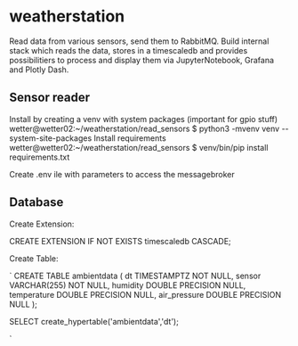 # weatherstation

Read data from various sensors, send them to RabbitMQ. Build internal stack which reads the data, stores in a timescaledb and provides possibilitiers to process and display them via JupyterNotebook, Grafana and Plotly Dash.

## Sensor reader
Install by creating a venv with system packages (important for gpio stuff)
wetter@wetter02:~/weatherstation/read_sensors $ python3 -mvenv venv --system-site-packages
Install requirements
wetter@wetter02:~/weatherstation/read_sensors $ venv/bin/pip install requirements.txt 

Create .env ile with parameters to access the messagebroker


## Database
Create Extension:  


CREATE EXTENSION IF NOT EXISTS timescaledb CASCADE;

Create Table:  

`
CREATE TABLE ambientdata (
  dt TIMESTAMPTZ NOT NULL,
  sensor VARCHAR(255) NOT NULL,
  humidity DOUBLE PRECISION NULL,
  temperature DOUBLE PRECISION NULL,
  air_pressure DOUBLE PRECISION NULL
);  
  
SELECT create_hypertable('ambientdata','dt');

`


